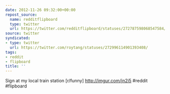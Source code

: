```yaml
---
date: 2012-11-26 09:32:00+00:00
repost_source:
  name: redditflipboard
  type: twitter
  url: https://twitter.com/redditflipboard/statuses/272787598068547584/
source: twitter
syndicated:
- type: twitter
  url: https://twitter.com/roytang/statuses/272996114901393408/
tags:
- reddit
- flipboard
title: ''
---
```


Sign at my local train station [r/funny] http://imgur.com/jn2i5 #reddit #flipboard